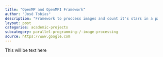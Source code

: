 ```yaml
---
title: "OpenMP and OpenMPI Framework"
author: "José Tobias"
description: "Framework to proccess images and count it's stars in a parallel computing platform"
layout: post
categories: academic-projects
subcategory: parallel-programming-/-image-processing
source: https://www.google.com
---
```


This will be text here